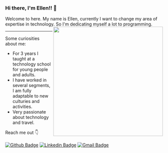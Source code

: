 ### Hi there, I'm Ellen!! :raising_hand:
Welcome to here. My name is Ellen, currently I want to change my area of ​​expertise in technology. So I'm dedicating myself a lot to programming.
<img align="right" src="https://github.com/ellensantis/ellensantis/blob/main/download.png" width="350"/>

***
 Some curiosities about me:
 - For 3 years I taught at a technology school for young people and adults.
 - I have worked in several segments, I am fully adaptable to new culturies and activities.
 - Very passionate about technology and travel.

Reach me out :point_down:	<br><br>
[![Github Badge](https://img.shields.io/badge/-Github-000?style=flat-square&logo=Github&logoColor=white&link=https://github.com/ellensantis)](https://github.com/ellensantis)
[![Linkedin Badge](https://img.shields.io/badge/-LinkedIn-blue?style=flat-square&logo=Linkedin&logoColor=white&link=https://www.linkedin.com/in/ellensanttis/)](https://www.linkedin.com/in/ellensanttis/)
[ ![Gmail Badge](https://img.shields.io/badge/Gmail-D14836?style=flat-square&logo=gmail&logoColor=white&link=mailto:ellencssp@gmail.com)
](mailto:ellencssp@gmail.com)

<!--
**ellensantis/ellensantis** is a ✨ _special_ ✨ repository because its `README.md` (this file) appears on your GitHub profile.

Here are some ideas to get you started:

- 🔭 I’m currently working on ...
- 🌱 I’m currently learning ...
- 👯 I’m looking to collaborate on ...
- 🤔 I’m looking for help with ...
- 💬 Ask me about ...
- 📫 How to reach me: ...
- 😄 Pronouns: ...
- ⚡ Fun fact: ...
-->
